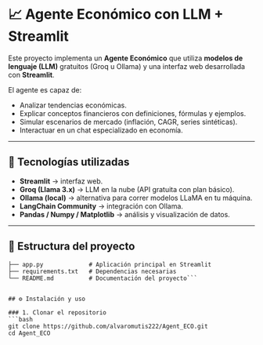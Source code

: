 # 📈 Agente Económico con LLM + Streamlit

Este proyecto implementa un **Agente Económico** que utiliza **modelos de lenguaje (LLM)** gratuitos (Groq u Ollama) y una interfaz web desarrollada con **Streamlit**.  

El agente es capaz de:
- Analizar tendencias económicas.
- Explicar conceptos financieros con definiciones, fórmulas y ejemplos.
- Simular escenarios de mercado (inflación, CAGR, series sintéticas).
- Interactuar en un chat especializado en economía.

---

## 🚀 Tecnologías utilizadas
- **Streamlit** → interfaz web.
- **Groq (Llama 3.x)** → LLM en la nube (API gratuita con plan básico).
- **Ollama (local)** → alternativa para correr modelos LLaMA en tu máquina.
- **LangChain Community** → integración con Ollama.
- **Pandas / Numpy / Matplotlib** → análisis y visualización de datos.

---

## 📂 Estructura del proyecto
```agente-economico-llm/
├── app.py             # Aplicación principal en Streamlit
├── requirements.txt   # Dependencias necesarias
└── README.md          # Documentación del proyecto```


## ⚙️ Instalación y uso

### 1. Clonar el repositorio
```bash
git clone https://github.com/alvaromutis222/Agent_ECO.git
cd Agent_ECO

